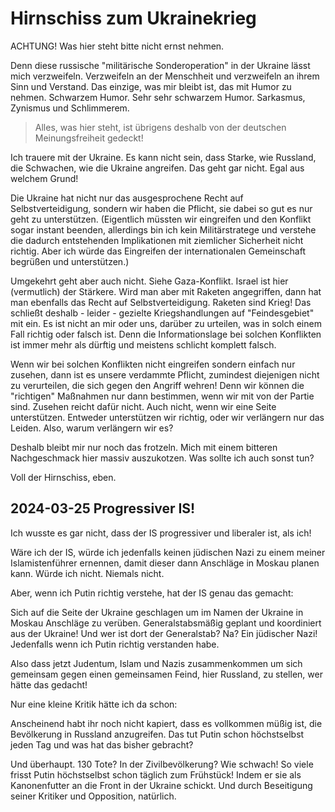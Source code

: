 # Hirnschiss zum Ukrainekrieg

ACHTUNG!  Was hier steht bitte nicht ernst nehmen.

Denn diese russische "militärische Sonderoperation" in der Ukraine lässt mich
verzweifeln.  Verzweifeln an der Menschheit und verzweifeln an ihrem Sinn
und Verstand.  Das einzige, was mir bleibt ist, das mit Humor zu nehmen.
Schwarzem Humor.  Sehr sehr schwarzem Humor.  Sarkasmus, Zynismus und Schlimmerem.

> Alles, was hier steht, ist übrigens deshalb
> von der deutschen Meinungsfreiheit gedeckt!

Ich trauere mit der Ukraine.  Es kann nicht sein, dass Starke,
wie Russland, die Schwachen, wie die Ukraine angreifen.
Das geht gar nicht.  Egal aus welchem Grund!

Die Ukraine hat nicht nur das ausgesprochene Recht auf Selbstverteidigung,
sondern wir haben die Pflicht, sie dabei so gut es nur geht zu unterstützen.
(Eigentlich müssten wir eingreifen und den Konflikt sogar instant beenden,
allerdings bin ich kein Militärstratege und verstehe die dadurch entstehenden
Implikationen mit ziemlicher Sicherheit nicht richtig.  Aber ich würde das
Eingreifen der internationalen Gemeinschaft begrüßen und unterstützen.)

Umgekehrt geht aber auch nicht.  Siehe Gaza-Konflikt.  Israel ist hier
(vermutlich) der Stärkere.  Wird man aber mit Raketen angegriffen,
dann hat man ebenfalls das Recht auf Selbstverteidigung.  Raketen sind Krieg!
Das schließt deshalb - leider - gezielte Kriegshandlungen auf "Feindesgebiet"
mit ein.  Es ist nicht an mir oder uns, darüber zu urteilen, was in solch
einem Fall richtig oder falsch ist.  Denn die Informationslage bei solchen
Konflikten ist immer mehr als dürftig und meistens schlicht komplett falsch.

Wenn wir bei solchen Konflikten nicht eingreifen sondern einfach nur zusehen,
dann ist es unsere verdammte Pflicht, zumindest diejenigen nicht zu verurteilen,
die sich gegen den Angriff wehren!  Denn wir können die "richtigen" Maßnahmen
nur dann bestimmen, wenn wir mit von der Partie sind.  Zusehen reicht dafür nicht.
Auch nicht, wenn wir eine Seite unterstützen.  Entweder unterstützen wir richtig,
oder wir verlängern nur das Leiden.  Also, warum verlängern wir es?

Deshalb bleibt mir nur noch das frotzeln.  Mich mit einem bitteren Nachgeschmack
hier massiv auszukotzen.  Was sollte ich auch sonst tun?

Voll der Hirnschiss, eben.


## 2024-03-25 Progressiver IS!

Ich wusste es gar nicht, dass der IS progressiver und liberaler ist, als ich!

Wäre ich der IS, würde ich jedenfalls keinen jüdischen Nazi zu einem meiner
Islamistenführer ernennen, damit dieser dann Anschläge in Moskau planen kann.
Würde ich nicht.  Niemals nicht.

Aber, wenn ich Putin richtig verstehe, hat der IS genau das gemacht:

Sich auf die Seite der Ukraine geschlagen um im Namen der Ukraine in
Moskau Anschläge zu verüben.  Generalstabsmäßig geplant und koordiniert
aus der Ukraine!  Und wer ist dort der Generalstab?  Na?
Ein jüdischer Nazi!  Jedenfalls wenn ich Putin richtig verstanden habe.

Also dass jetzt Judentum, Islam und Nazis zusammenkommen um sich gemeinsam
gegen einen gemeinsamen Feind, hier Russland, zu stellen, wer hätte das gedacht!

Nur eine kleine Kritik hätte ich da schon:

Anscheinend habt ihr noch nicht kapiert, dass es vollkommen müßig ist,
die Bevölkerung in Russland anzugreifen.
Das tut Putin schon höchstselbst jeden Tag und was hat das bisher gebracht?

Und überhaupt.  130 Tote?  In der Zivilbevölkerung?  Wie schwach!
So viele frisst Putin höchstselbst schon täglich zum Frühstück!
Indem er sie als Kanonenfutter an die Front in der Ukraine schickt.
Und durch Beseitigung seiner Kritiker und Opposition, natürlich.

